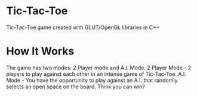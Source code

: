 # Tic-Tac-Toe
Tic-Tac-Toe game created with GLUT/OpenGL libraries in C++

# How It Works
The game has two modes: 2 Player mode and A.I. Mode. 
2 Player Mode - 2 players to play against each other in an intense game of Tic-Tac-Toe.
A.I. Mode - You have the opportunity to play against an A.I. that randomly selects an open space on the board. Think you can win? 
